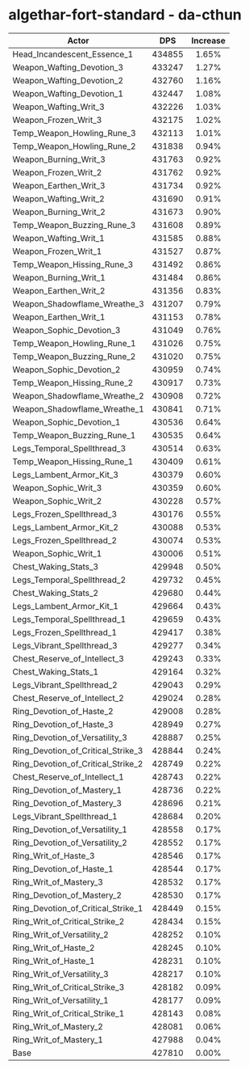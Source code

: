# algethar-fort-standard - da-cthun
| Actor | DPS | Increase |
|---|:---:|:---:|
|Head_Incandescent_Essence_1|434855|1.65%|
|Weapon_Wafting_Devotion_3|433247|1.27%|
|Weapon_Wafting_Devotion_2|432760|1.16%|
|Weapon_Wafting_Devotion_1|432447|1.08%|
|Weapon_Wafting_Writ_3|432226|1.03%|
|Weapon_Frozen_Writ_3|432175|1.02%|
|Temp_Weapon_Howling_Rune_3|432113|1.01%|
|Temp_Weapon_Howling_Rune_2|431838|0.94%|
|Weapon_Burning_Writ_3|431763|0.92%|
|Weapon_Frozen_Writ_2|431762|0.92%|
|Weapon_Earthen_Writ_3|431734|0.92%|
|Weapon_Wafting_Writ_2|431690|0.91%|
|Weapon_Burning_Writ_2|431673|0.90%|
|Temp_Weapon_Buzzing_Rune_3|431608|0.89%|
|Weapon_Wafting_Writ_1|431585|0.88%|
|Weapon_Frozen_Writ_1|431527|0.87%|
|Temp_Weapon_Hissing_Rune_3|431492|0.86%|
|Weapon_Burning_Writ_1|431484|0.86%|
|Weapon_Earthen_Writ_2|431356|0.83%|
|Weapon_Shadowflame_Wreathe_3|431207|0.79%|
|Weapon_Earthen_Writ_1|431153|0.78%|
|Weapon_Sophic_Devotion_3|431049|0.76%|
|Temp_Weapon_Howling_Rune_1|431026|0.75%|
|Temp_Weapon_Buzzing_Rune_2|431020|0.75%|
|Weapon_Sophic_Devotion_2|430959|0.74%|
|Temp_Weapon_Hissing_Rune_2|430917|0.73%|
|Weapon_Shadowflame_Wreathe_2|430908|0.72%|
|Weapon_Shadowflame_Wreathe_1|430841|0.71%|
|Weapon_Sophic_Devotion_1|430536|0.64%|
|Temp_Weapon_Buzzing_Rune_1|430535|0.64%|
|Legs_Temporal_Spellthread_3|430514|0.63%|
|Temp_Weapon_Hissing_Rune_1|430409|0.61%|
|Legs_Lambent_Armor_Kit_3|430379|0.60%|
|Weapon_Sophic_Writ_3|430359|0.60%|
|Weapon_Sophic_Writ_2|430228|0.57%|
|Legs_Frozen_Spellthread_3|430176|0.55%|
|Legs_Lambent_Armor_Kit_2|430088|0.53%|
|Legs_Frozen_Spellthread_2|430074|0.53%|
|Weapon_Sophic_Writ_1|430006|0.51%|
|Chest_Waking_Stats_3|429948|0.50%|
|Legs_Temporal_Spellthread_2|429732|0.45%|
|Chest_Waking_Stats_2|429680|0.44%|
|Legs_Lambent_Armor_Kit_1|429664|0.43%|
|Legs_Temporal_Spellthread_1|429659|0.43%|
|Legs_Frozen_Spellthread_1|429417|0.38%|
|Legs_Vibrant_Spellthread_3|429277|0.34%|
|Chest_Reserve_of_Intellect_3|429243|0.33%|
|Chest_Waking_Stats_1|429164|0.32%|
|Legs_Vibrant_Spellthread_2|429043|0.29%|
|Chest_Reserve_of_Intellect_2|429024|0.28%|
|Ring_Devotion_of_Haste_2|429008|0.28%|
|Ring_Devotion_of_Haste_3|428949|0.27%|
|Ring_Devotion_of_Versatility_3|428887|0.25%|
|Ring_Devotion_of_Critical_Strike_3|428844|0.24%|
|Ring_Devotion_of_Critical_Strike_2|428749|0.22%|
|Chest_Reserve_of_Intellect_1|428743|0.22%|
|Ring_Devotion_of_Mastery_1|428736|0.22%|
|Ring_Devotion_of_Mastery_3|428696|0.21%|
|Legs_Vibrant_Spellthread_1|428684|0.20%|
|Ring_Devotion_of_Versatility_1|428558|0.17%|
|Ring_Devotion_of_Versatility_2|428552|0.17%|
|Ring_Writ_of_Haste_3|428546|0.17%|
|Ring_Devotion_of_Haste_1|428544|0.17%|
|Ring_Writ_of_Mastery_3|428532|0.17%|
|Ring_Devotion_of_Mastery_2|428530|0.17%|
|Ring_Devotion_of_Critical_Strike_1|428449|0.15%|
|Ring_Writ_of_Critical_Strike_2|428434|0.15%|
|Ring_Writ_of_Versatility_2|428252|0.10%|
|Ring_Writ_of_Haste_2|428245|0.10%|
|Ring_Writ_of_Haste_1|428231|0.10%|
|Ring_Writ_of_Versatility_3|428217|0.10%|
|Ring_Writ_of_Critical_Strike_3|428182|0.09%|
|Ring_Writ_of_Versatility_1|428177|0.09%|
|Ring_Writ_of_Critical_Strike_1|428143|0.08%|
|Ring_Writ_of_Mastery_2|428081|0.06%|
|Ring_Writ_of_Mastery_1|427988|0.04%|
|Base|427810|0.00%|
